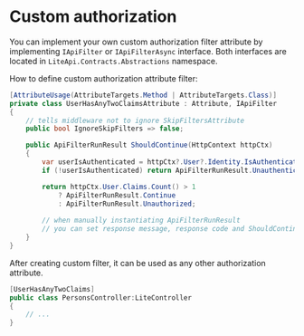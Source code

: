 ﻿---
Author: stanac
CreatedDate: 2017-04-15
Title: Custom authorization
RenderTitle: false
IsHtml: false
Id: custom-authorization
ParentPageId: authorization
---

# Custom authorization

You can implement your own custom authorization filter attribute by implementing
`IApiFilter` or `IApiFilterAsync` interface. 
Both interfaces are located in `LiteApi.Contracts.Abstractions` namespace. 

How to define custom authorization attribute filter:

```csharp
[AttributeUsage(AttributeTargets.Method | AttributeTargets.Class)]
private class UserHasAnyTwoClaimsAttribute : Attribute, IApiFilter  
{
    // tells middleware not to ignore SkipFiltersAttribute
    public bool IgnoreSkipFilters => false;

    public ApiFilterRunResult ShouldContinue(HttpContext httpCtx)
    {
        var userIsAuthenticated = httpCtx?.User?.Identity.IsAuthenticated ?? false;
        if (!userIsAuthenticated) return ApiFilterRunResult.Unauthenticated;

        return httpCtx.User.Claims.Count() > 1
            ? ApiFilterRunResult.Continue
            : ApiFilterRunResult.Unauthorized;
        
        // when manually instantiating ApiFilterRunResult
        // you can set response message, response code and ShouldContinue boolean value
    }
}
```

After creating custom filter, it can be used as any other authorization attribute.

```csharp
[UserHasAnyTwoClaims]
public class PersonsController:LiteController
{
    // ...
}
```